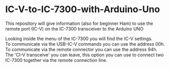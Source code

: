 # IC-V-to-IC-7300-with-Arduino-Uno
This repository will give information (also for beginner Ham) to use the remote port (IC-V) on the IC-7300 transceiver to the Arduino UNO

Looking inside the menu of the IC-7300 you will find the IC-V settings.<br>
To communicate via the USB-IC-V commands you can use the address 00h.<br>
To communicate via the remote connector you can use the address 94h.<br>
The 'CI-V transceive' you can leave, this option you can use to connect two IC-7300 together via the remote connection line.<p>


